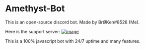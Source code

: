 # Amethyst-Bot

This is an open-source discord bot. Made by BrØҜen#8528 (Me).

Here is the support server: [![image](https://img.shields.io/badge/Discord-7289DA?style=for-the-badge&logo=discord&logoColor=white)](https://discord.gg/M4MxWjJU4X)

This is a 100% javascript bot with 24/7 uptime and many features.
